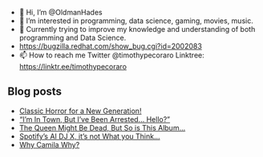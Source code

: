 - 👋 Hi, I’m @OldmanHades
- 👀 I’m interested in programming, data science, gaming, movies, music.
- 🌱 Currently trying to improve my knowledge and understanding of both programming and Data Science.
- https://bugzilla.redhat.com/show_bug.cgi?id=2002083
- 📫 How to reach me Twitter @timothypecoraro
Linktree: https://linktr.ee/timothypecoraro

## Blog posts
<!-- BLOG-POST-LIST:START -->
- [Classic Horror for a New Generation!](https://medium.com/@timothypecoraro/classic-horror-for-a-new-generation-f1e1c4deaf85?source=rss-5097f5c9b801------2)
- [“I’m In Town, But I’ve Been Arrested… Hello?”](https://medium.com/@timothypecoraro/im-in-town-but-i-ve-been-arrested-hello-98a601978640?source=rss-5097f5c9b801------2)
- [The Queen Might Be Dead, But So is This Album…](https://medium.com/@timothypecoraro/the-queen-might-be-dead-but-so-is-this-album-5a3318f2fb4d?source=rss-5097f5c9b801------2)
- [Spotify’s AI DJ X, it’s not What you Think…](https://medium.com/@timothypecoraro/spotifys-ai-dj-x-it-s-not-what-you-think-c35d8fce728b?source=rss-5097f5c9b801------2)
- [Why Camila Why?](https://medium.com/@timothypecoraro/why-camila-why-91cf7847c6b8?source=rss-5097f5c9b801------2)
<!-- BLOG-POST-LIST:END -->
